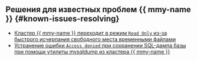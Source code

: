 ## Решения для известных проблем {{ mmy-name }} {#known-issues-resolving}

* [Кластер {{ mmy-name }} переходит в режим `Read Only` из-за быстрого исчерпания свободного места временными файлами](free-space-in-cluster-storage-is-exhausted-with-temp-files.md)
* [Устранение ошибки `Access denied` при сохранении SQL-дампа базы при помощи утилиты mysqldump из кластера {{ mmy-name }}](mysqldump-needs-reload-or-flush-talbes-privileges.md)